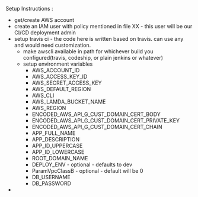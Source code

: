 Setup Instructions : 
* get/create AWS account
* create an IAM user with policy mentioned in file XX - this user will be our CI/CD deployment admin
* setup travis ci - the code here is written based on travis. can use any and would need customization.
    * make awscli available in path for whichever build you configured(travis, codeship, or plain jenkins or whatever)
    * setup environment variables
        * AWS_ACCOUNT_ID
        * AWS_ACCESS_KEY_ID
        * AWS_SECRET_ACCESS_KEY
        * AWS_DEFAULT_REGION
        * AWS_CLI
        * AWS_LAMDA_BUCKET_NAME
        * AWS_REGION
        * ENCODED_AWS_API_G_CUST_DOMAIN_CERT_BODY
        * ENCODED_AWS_API_G_CUST_DOMAIN_CERT_PRIVATE_KEY
        * ENCODED_AWS_API_G_CUST_DOMAIN_CERT_CHAIN
        * APP_FULL_NAME
        * APP_DESCRIPTION
        * APP_ID_UPPERCASE
        * APP_ID_LOWERCASE
        * ROOT_DOMAIN_NAME
        * DEPLOY_ENV - optional - defaults to dev
        * ParamVpcClassB - optional - default will be 0
        * DB_USERNAME
        * DB_PASSWORD
* 